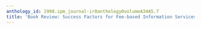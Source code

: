 ```yaml
---
anthology_id: 1998.ipm_journal-ir0anthology0volumeA34A5.7
title: 'Book Review: Success Factors for Fee-based Information Services by Irene Wormell'
---
```

